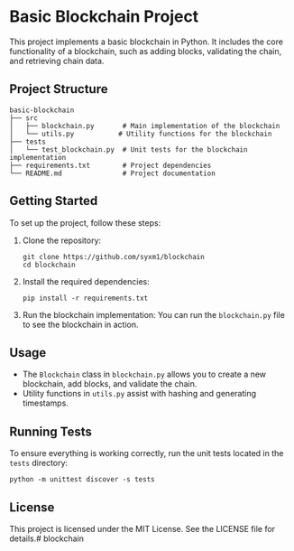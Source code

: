 # Basic Blockchain Project

This project implements a basic blockchain in Python. It includes the core functionality of a blockchain, such as adding blocks, validating the chain, and retrieving chain data.

## Project Structure

```
basic-blockchain
├── src
│   ├── blockchain.py       # Main implementation of the blockchain
│   └── utils.py           # Utility functions for the blockchain
├── tests
│   └── test_blockchain.py  # Unit tests for the blockchain implementation
├── requirements.txt        # Project dependencies
└── README.md               # Project documentation
```

## Getting Started

To set up the project, follow these steps:

1. Clone the repository:
   ```
   git clone https://github.com/syxm1/blockchain
   cd blockchain
   ```

2. Install the required dependencies:
   ```
   pip install -r requirements.txt
   ```

3. Run the blockchain implementation:
   You can run the `blockchain.py` file to see the blockchain in action.

## Usage

- The `Blockchain` class in `blockchain.py` allows you to create a new blockchain, add blocks, and validate the chain.
- Utility functions in `utils.py` assist with hashing and generating timestamps.

## Running Tests

To ensure everything is working correctly, run the unit tests located in the `tests` directory:
```
python -m unittest discover -s tests
```

## License

This project is licensed under the MIT License. See the LICENSE file for details.# blockchain
